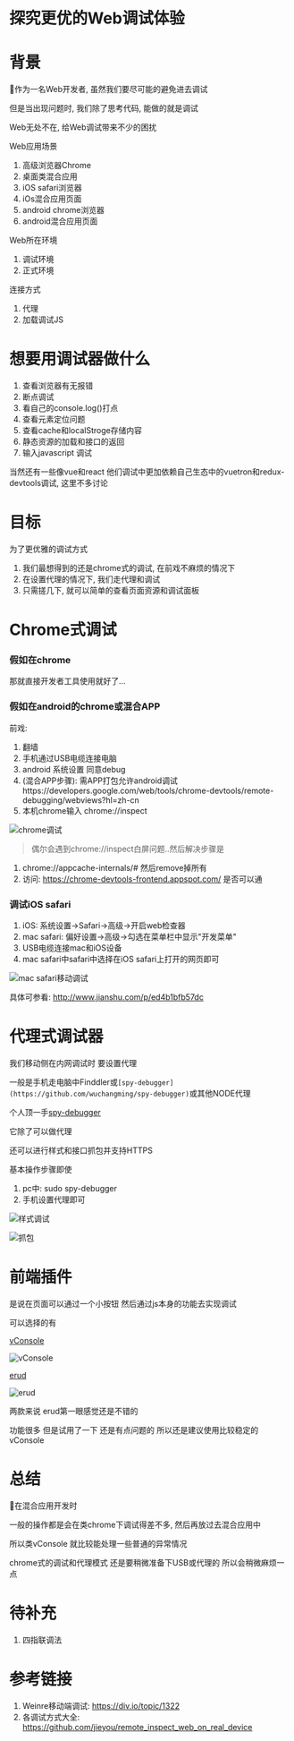 # 探究更优的Web调试体验

# 背景

作为一名Web开发者, 虽然我们要尽可能的避免进去调试

但是当出现问题时, 我们除了思考代码, 能做的就是调试

Web无处不在, 给Web调试带来不少的困扰

Web应用场景

1. 高级浏览器Chrome
3. 桌面类混合应用
4. iOS safari浏览器
5. iOs混合应用页面
6. android chrome浏览器
7. android混合应用页面

Web所在环境

1. 调试环境
2. 正式环境 

连接方式

1. 代理
2. 加载调试JS

# 想要用调试器做什么

1. 查看浏览器有无报错
2. 断点调试
3. 看自己的console.log()打点
4. 查看元素定位问题
5. 查看cache和localStroge存储内容
6. 静态资源的加载和接口的返回
7. 输入javascript 调试

当然还有一些像vue和react 他们调试中更加依赖自己生态中的vuetron和redux-devtools调试, 这里不多讨论

# 目标

为了更优雅的调试方式

1. 我们最想得到的还是chrome式的调试, 在前戏不麻烦的情况下
2. 在设置代理的情况下, 我们走代理和调试
3. 只需搓几下, 就可以简单的查看页面资源和调试面板

# Chrome式调试

### 假如在chrome

那就直接开发者工具使用就好了...

### 假如在android的chrome或混合APP

前戏:

1. 翻墙
2. 手机通过USB电缆连接电脑
3. android 系统设置 同意debug
4. (混合APP步骤): 需APP打包允许android调试https://developers.google.com/web/tools/chrome-devtools/remote-debugging/webviews?hl=zh-cn
5. 本机chrome输入 chrome://inspect

![chrome调试](/assets/1493428622.jpg)

> 偶尔会遇到chrome://inspect白屏问题..然后解决步骤是

1. chrome://appcache-internals/# 然后remove掉所有
2. 访问: https://chrome-devtools-frontend.appspot.com/ 是否可以通

### 调试iOS safari

1. iOS: 系统设置->Safari->高级->开启web检查器
2. mac safari: 偏好设置->高级->勾选在菜单栏中显示"开发菜单"
3. USB电缆连接mac和iOS设备
4. mac safari中safari中选择在iOS safari上打开的网页即可

![mac safari移动调试](/assets/2363263-9b5f0e4ce311e25b.png)

具体可参看: <http://www.jianshu.com/p/ed4b1bfb57dc>

# 代理式调试器

我们移动侧在内网调试时 要设置代理 

一般是手机走电脑中Finddler或`[spy-debugger](https://github.com/wuchangming/spy-debugger)`或其他NODE代理

个人顶一手[spy-debugger](https://github.com/wuchangming/spy-debugger)

它除了可以做代理

还可以进行样式和接口抓包并支持HTTPS

基本操作步骤即使

1. pc中: sudo spy-debugger
2. 手机设置代理即可

![样式调试](/assets/demo.png)

![抓包](/assets/AnyProxy.png)

# 前端插件

是说在页面可以通过一个小按钮 然后通过js本身的功能去实现调试

可以选择的有

[vConsole](https://github.com/Tencent/vConsole)

![vConsole](/assets/QQ20171210-161055.png)

[erud](https://github.com/liriliri/erud)

![erud](/assets/QQ20171210-161216.png)

两款来说 erud第一眼感觉还是不错的

功能很多 但是试用了一下 还是有点问题的 所以还是建议使用比较稳定的vConsole

# 总结

在混合应用开发时

一般的操作都是会在类chrome下调试得差不多, 然后再放过去混合应用中

所以类vConsole 就比较能处理一些普通的异常情况

chrome式的调试和代理模式 还是要稍微准备下USB或代理的 所以会稍微麻烦一点

# 待补充

1. 四指联调法

# 参考链接

1. Weinre移动端调试: https://div.io/topic/1322
2. 各调试方式大全: https://github.com/jieyou/remote_inspect_web_on_real_device